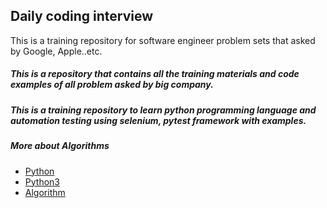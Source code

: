 ## Daily coding interview
This is a training repository for software engineer problem sets that asked by Google, Apple..etc.


##### This is a repository that contains all the training materials and code examples of all  problem asked by big company.

##### This is a training repository to learn python programming language and automation testing using selenium, pytest framework with examples.

##### More about Algorithms
- [Python](https://github.com/kamyu104/Daily-Interview-Question)
- [Python3](https://github.com/kamyu104/LeetCode-Solutions/blob/master/Python3/)
- [Algorithm](https://github.com/kamyu104/LeetCode-Solutions/tree/master/Algorithms)
